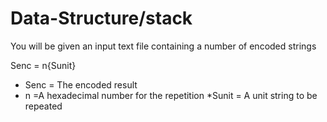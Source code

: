 # Data-Structure/stack

You will be given an input text file containing a number of encoded strings

Senc = n{Sunit}

* Senc = The encoded result
* n =A hexadecimal number for the repetition
*Sunit =  A unit string to be repeated